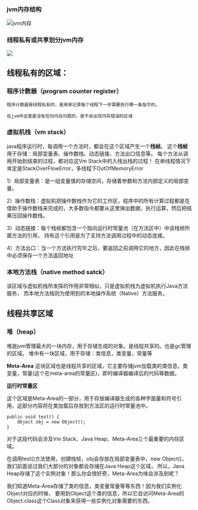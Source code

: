 ### jvm内存结构

![jvm内存](https://javage.github.io/images/blog/jvm内存分布.png)

### 线程私有或共享划分jvm内存

![](https://javage.github.io/images/blog/线程共享内存.png)
## 线程私有的区域：

### 程序计数器（program counter register）

    程序计数器是线程私有的，是用来记录每个线程下一步需要执行哪一条指令的。
    
    在jvm中这里是没有任何内存问题的，是不会出现内存错误的区域

### 虚拟机栈（vm stack）

java程序运行时，每调用一个方法时，都会在这个区域产生一个**栈帧**。
这个**栈帧**用于存储：局部变量表、操作数栈、动态链接、方法出口信息等。
每个方法从调用开始到结束的过程，都对应这Vm Stack中的入栈出栈的过程！
在单线程情况下肯定是StackOverFlowError，多线程下OutOfMemoryError

1）局部变量表：是一组变量值的存储空间，存储着参数和方法内部定义的局部变量。

2）操作数栈：虚拟机把操作数栈作为它的工作区，程序中的所有计算过程都是在借助于操作数栈来完成的，大多数指令都要从这里弹出数据，执行运算，然后把结果压回操作数栈。

3）动态链接：每个栈帧都包含一个指向运行时常量池（在方法区中）中该栈帧所属方法的引用，
持有这个引用是为了支持方法调用过程中的动态连接。

4）方法出口：当一个方法执行完毕之后，要返回之前调用它的地方，因此在栈帧中必须保存一个方法返回地址

### 本地方法栈（native method satck）

该区域与虚拟机栈所发挥的作用非常相似，只是虚拟机栈为虚拟机执行Java方法服务，
而本地方法栈则为使用到的本地操作系统（Native）方法服务。

## 线程共享区域

### 堆（heap）

堆是jvm管理最大的一块内存，用于存储生成的对象。是线程共享的。也是gc管理的区域。
堆中有一块区域，用于存储：类信息，类变量，常量等

**Meta-Area**
这块区域也是线程共享的区域，它主要存储jvm加载类的类信息，类变量，常量(这个在meta-area的常量区)，即时编译器编译后的代码等数据。

**运行时常量区**

这个区域是Meta-Area的一部分，用于存放编译器生成的各种字面量和符号引用，这部分内容将在类加载后存放到方法区的运行时常量池中。

<!--lang:java-->
    public void test() {
        Object obj = new Object();
    }

对于这段代码会涉及Vm Stack、Java Heap、Meta-Area三个最重要的内存区域。

在调用test()方法使用，创建栈帧，obj会存放在局部变量表中，new Object()，我们前面说过我们大部分的对象都会存储在Java Heap这个区域，
所以，Java Heap存储了这个实例对象！那么你会很好奇，Meta-Area为啥会涉及到呢？

我们知道Meta-Area存储了类的信息，类变量常量等等东西！因为我们实例化Object对应的时候，
要用到Object这个类的信息，所以它会访问Meta-Area的Object.class这个Class对象来获得一些实例化对象需要的东西。